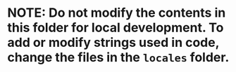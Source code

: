 # NOTE: Do not modify the contents in this folder for local development. To add or modify strings used in code, change the files in the `locales` folder.
